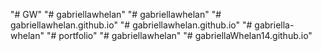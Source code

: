 "# GW" 
"# gabriellawhelan" 
"# gabriellawhelan" 
"# gabriellawhelan.github.io" 
"# gabriellawhelan.github.io" 
"# gabriella-whelan" 
"# portfolio" 
"# gabriellawhelan" 
"# gabriellaWhelan14.github.io" 
